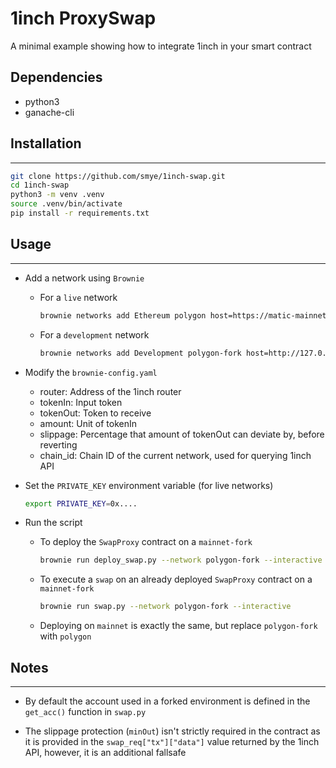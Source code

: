 # 1inch ProxySwap

A minimal example showing how to integrate 1inch in your smart contract

## Dependencies
- python3
- ganache-cli

## Installation
---

```bash
git clone https://github.com/smye/1inch-swap.git
cd 1inch-swap
python3 -m venv .venv
source .venv/bin/activate
pip install -r requirements.txt
```


## Usage
---

- Add a network using `Brownie`
    - For a `live` network
        ```bash
        brownie networks add Ethereum polygon host=https://matic-mainnet.chainstacklabs.com  chainid=56 explorer=https://api.polygonscan.com/api
         ```
    - For a `development` network 
        ```bash
        brownie networks add Development polygon-fork host=http://127.0.0.1 cmd=ganache-cli fork=https://matic-mainnet.chainstacklabs.com port=8545
        ```
- Modify the `brownie-config.yaml`
    - router: Address of the 1inch router 
    - tokenIn: Input token
    - tokenOut: Token to receive
    - amount: Unit of tokenIn
    - slippage: Percentage that amount of tokenOut can deviate by, before reverting
    - chain_id: Chain ID of the current network, used for querying 1inch API

- Set the `PRIVATE_KEY` environment variable (for live networks)
    ```bash
    export PRIVATE_KEY=0x....
    ```
        
- Run the script
    
    - To deploy the `SwapProxy` contract on a `mainnet-fork`
        ```bash
        brownie run deploy_swap.py --network polygon-fork --interactive
        ```
    - To execute a `swap` on an already deployed `SwapProxy` contract on a `mainnet-fork`
        ```bash
        brownie run swap.py --network polygon-fork --interactive
        ```
    - Deploying on `mainnet` is exactly the same, but replace `polygon-fork` with `polygon`

## Notes
---
- By default the account used in a forked environment is defined in the `get_acc()` function in `swap.py`

- The slippage protection (`minOut`) isn't strictly required in the contract as it is provided in the `swap_req["tx"]["data"]` value returned by the 1inch API, however, it is an additional fallsafe